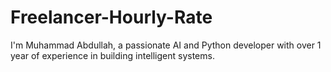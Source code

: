 # Freelancer-Hourly-Rate
I'm Muhammad Abdullah, a passionate AI and Python developer with over 1 year of experience in building intelligent systems.
